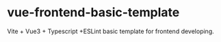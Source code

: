 # vue-frontend-basic-template
Vite + Vue3 + Typescript +ESLint basic template for frontend developing.

